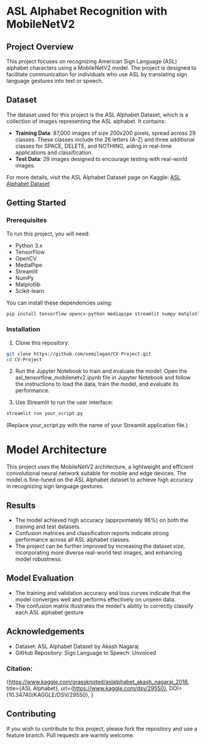 # ASL Alphabet Recognition with MobileNetV2

## Project Overview

This project focuses on recognizing American Sign Language (ASL) alphabet characters using a MobileNetV2 model. The project is designed to facilitate communication for individuals who use ASL by translating sign language gestures into text or speech.

## Dataset

The dataset used for this project is the ASL Alphabet Dataset, which is a collection of images representing the ASL alphabet. It contains:

- **Training Data**: 87,000 images of size 200x200 pixels, spread across 29 classes. These classes include the 26 letters (A-Z) and three additional classes for SPACE, DELETE, and NOTHING, aiding in real-time applications and classification.
- **Test Data**: 29 images designed to encourage testing with real-world images.

For more details, visit the ASL Alphabet Dataset page on Kaggle: [ASL Alphabet Dataset](https://www.kaggle.com/datasets/grassknoted/asl-alphabet)

## Getting Started

### Prerequisites

To run this project, you will need:
- Python 3.x
- TensorFlow
- OpenCV
- MediaPipe
- Streamlit
- NumPy
- Matplotlib
- Scikit-learn

You can install these dependencies using:

```bash
pip install tensorflow opencv-python mediapipe streamlit numpy matplotlib scikit-learn
```

### Installation

1. Clone this repository: 
```bash
git clone https://github.com/vemilagan/CV-Project.git
cd CV-Project
```

2. Run the Jupyter Notebook to train and evaluate the model:
Open the asl_tensorflow_mobilenetv2.ipynb file in Jupyter Notebook and follow the instructions to load the data, train the model, and evaluate its performance.

3. Use Streamlit to run the user interface:
```bash
streamlit run your_script.py
```
(Replace your_script.py with the name of your Streamlit application file.)

# Model Architecture
This project uses the MobileNetV2 architecture, a lightweight and efficient convolutional neural network suitable for mobile and edge devices. The model is fine-tuned on the ASL Alphabet dataset to achieve high accuracy in recognizing sign language gestures.

## Results
- The model achieved high accuracy (approximately 96%) on both the training and test datasets.
- Confusion matrices and classification reports indicate strong performance across all ASL alphabet classes.
- The project can be further improved by increasing the dataset size, incorporating more diverse real-world test images, and enhancing model robustness.

## Model Evaluation
- The training and validation accuracy and loss curves indicate that the model converges well and performs effectively on unseen data.
- The confusion matrix illustrates the model's ability to correctly classify each ASL alphabet gesture

## Acknowledgements
- Dataset: ASL Alphabet Dataset by Akash Nagaraj
- GitHub Repository: Sign Language to Speech: Unvoiced

### Citation:
{https://www.kaggle.com/grassknoted/aslalphabet_akash_nagaraj_2018,
title={ASL Alphabet},
url={https://www.kaggle.com/dsv/29550},
DOI={10.34740/KAGGLE/DSV/29550},
}

## Contributing
If you wish to contribute to this project, please fork the repository and use a feature branch. Pull requests are warmly welcome.